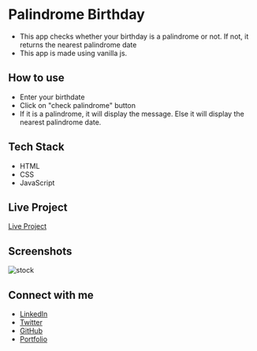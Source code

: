 # Palindrome Birthday

- This app checks whether your birthday is a palindrome or not. If not, it returns the nearest palindrome date
- This app is made using vanilla js.

## How to use

- Enter your birthdate
- Click on "check palindrome" button
- If it is a palindrome, it will display the message. Else it will display the nearest palindrome date.

## Tech Stack

- HTML
- CSS
- JavaScript

## Live Project

[Live Project](https://priyanshu-palindrome-birthday.netlify.app/)

## Screenshots

![stock](https://user-images.githubusercontent.com/52795506/205506153-0194154e-2ab7-4cde-b2cc-183012664847.jpg)


## Connect with me

- [LinkedIn](https://www.linkedin.com/in/priyanshu844/)
- [Twitter](https://twitter.com/Priyanshu844)
- [GitHub](https://github.com/PriyanshuSinghR)
- [Portfolio](https://priyanshu-portfolio.netlify.app/)
